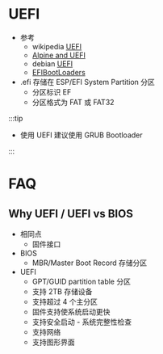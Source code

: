 # UEFI

- 参考
  - wikipedia [UEFI](https://en.wikipedia.org/wiki/Unified_Extensible_Firmware_Interface)
  - [Alpine and UEFI](https://wiki.alpinelinux.org/wiki/Alpine_and_UEFI)
  - debian [UEFI](https://wiki.debian.org/UEFI)
  - [EFIBootLoaders](https://wiki.ubuntu.com/EFIBootLoaders)
- .efi 存储在 ESP/EFI System Partition 分区
  - 分区标识 EF
  - 分区格式为 FAT 或 FAT32

:::tip

* 使用 UEFI 建议使用 GRUB Bootloader

:::

# FAQ
## Why UEFI / UEFI vs BIOS
* 相同点
  * 固件接口
* BIOS
  * MBR/Master Boot Record 存储分区
* UEFI
  * GPT/GUID partition table 分区
  * 支持 2TB 存储设备
  * 支持超过 4 个主分区
  * 固件支持使系统启动更快
  * 支持安全启动 - 系统完整性检查
  * 支持网络
  * 支持图形界面
